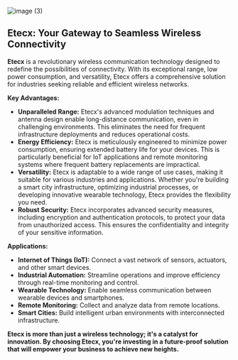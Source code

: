 ![image (3)](https://github.com/user-attachments/assets/a3b4463a-17f2-4bc0-976b-0e4b6eaa55e1)


## **Etecx: Your Gateway to Seamless Wireless Connectivity**

**Etecx** is a revolutionary wireless communication technology designed to redefine the possibilities of connectivity. With its exceptional range, low power consumption, and versatility, Etecx offers a comprehensive solution for industries seeking reliable and efficient wireless networks.

**Key Advantages:**

* **Unparalleled Range:** Etecx's advanced modulation techniques and antenna design enable long-distance communication, even in challenging environments. This eliminates the need for frequent infrastructure deployments and reduces operational costs.
* **Energy Efficiency:** Etecx is meticulously engineered to minimize power consumption, ensuring extended battery life for your devices. This is particularly beneficial for IoT applications and remote monitoring systems where frequent battery replacements are impractical.
* **Versatility:** Etecx is adaptable to a wide range of use cases, making it suitable for various industries and applications. Whether you're building a smart city infrastructure, optimizing industrial processes, or developing innovative wearable technology, Etecx provides the flexibility you need.
* **Robust Security:** Etecx incorporates advanced security measures, including encryption and authentication protocols, to protect your data from unauthorized access. This ensures the confidentiality and integrity of your sensitive information.

**Applications:**

* **Internet of Things (IoT):** Connect a vast network of sensors, actuators, and other smart devices.
* **Industrial Automation:** Streamline operations and improve efficiency through real-time monitoring and control.
* **Wearable Technology:** Enable seamless communication between wearable devices and smartphones.
* **Remote Monitoring:** Collect and analyze data from remote locations.
* **Smart Cities:** Build intelligent urban environments with interconnected infrastructure.

**Etecx is more than just a wireless technology; it's a catalyst for innovation. By choosing Etecx, you're investing in a future-proof solution that will empower your business to achieve new heights.**

